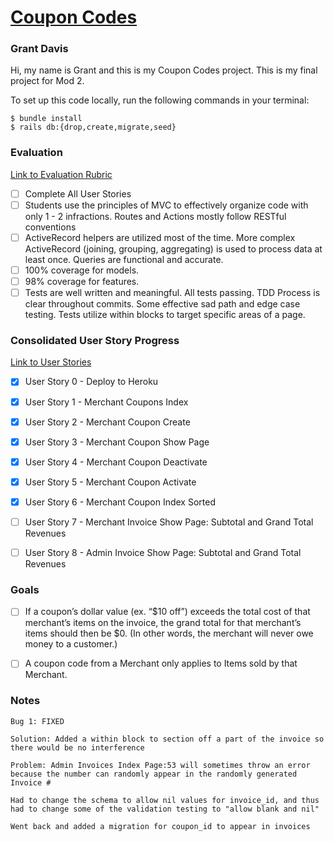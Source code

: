 # [Coupon Codes](https://young-badlands-19401-fff924f631aa.herokuapp.com/)
### Grant Davis

Hi, my name is Grant and this is my Coupon Codes project. This is my final project for Mod 2.

To set up this code locally, run the following commands in your terminal:

```
$ bundle install
$ rails db:{drop,create,migrate,seed}
```

### Evaluation

[Link to Evaluation Rubric](https://backend.turing.edu/module2/projects/coupon_codes/evaluation)

- [ ] Complete All User Stories
- [ ] Students use the principles of MVC to effectively organize code with only 1 - 2 infractions. Routes and Actions mostly follow RESTful conventions
- [ ] ActiveRecord helpers are utilized most of the time. More complex ActiveRecord (joining, grouping, aggregating) is used to process data at least once. Queries are functional and accurate.
- [ ] 100% coverage for models. 
- [ ] 98% coverage for features. 
- [ ] Tests are well written and meaningful. All tests passing. TDD Process is clear throughout commits. Some effective sad path and edge case testing. Tests utilize within blocks to target specific areas of a page.

### Consolidated User Story Progress

[Link to User Stories](https://backend.turing.edu/module2/projects/coupon_codes/#user-stories)

- [x] User Story 0 - Deploy to Heroku

- [x] User Story 1 - Merchant Coupons Index

- [x] User Story 2 - Merchant Coupon Create

- [x] User Story 3 - Merchant Coupon Show Page

- [x] User Story 4 - Merchant Coupon Deactivate

- [x] User Story 5 - Merchant Coupon Activate

- [x] User Story 6 - Merchant Coupon Index Sorted

- [ ] User Story 7 - Merchant Invoice Show Page: Subtotal and Grand Total Revenues 

- [ ] User Story 8 - Admin Invoice Show Page: Subtotal and Grand Total Revenues

### Goals

- [ ] If a coupon’s dollar value (ex. “$10 off”) exceeds the total cost of that merchant’s items on the invoice, the grand total for that merchant’s items should then be $0. (In other words, the merchant will never owe money to a customer.)

- [ ] A coupon code from a Merchant only applies to Items sold by that Merchant.

### Notes

```
Bug 1: FIXED

Solution: Added a within block to section off a part of the invoice so there would be no interference

Problem: Admin Invoices Index Page:53 will sometimes throw an error because the number can randomly appear in the randomly generated Invoice #
```
```
Had to change the schema to allow nil values for invoice_id, and thus had to change some of the validation testing to "allow blank and nil"
```
```
Went back and added a migration for coupon_id to appear in invoices
```